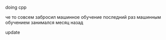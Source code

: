  doing cpp

че то совсем забросил машинное обучение
последний раз машинным обучением занимался месяц назад

update
                                


